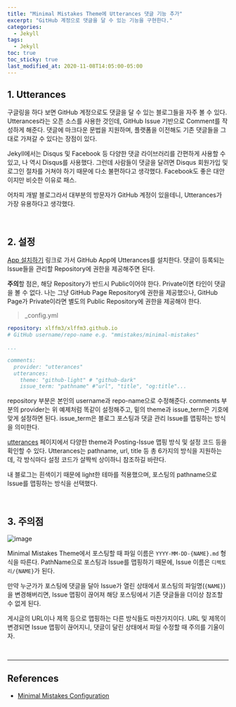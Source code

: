 ```yaml
---
title: "Minimal Mistakes Theme에 Utterances 댓글 기능 추가"
excerpt: "GitHub 계정으로 댓글을 달 수 있는 기능을 구현한다."
categories:
  - Jekyll
tags:
  - Jekyll
toc: true
toc_sticky: true
last_modified_at: 2020-11-08T14:05:00-05:00
---
```


## 1. Utterances

구글링을 하다 보면 GitHub 계정으로도 댓글을 달 수 있는 블로그들을 자주 볼 수 있다. Utterances라는 오픈 소스를 사용한 것인데, GitHub Issue 기반으로 Comment를 작성하게 해준다. 댓글에 마크다운 문법을 지원하며, 플랫폼을 이전해도 기존 댓글들을 그대로 가져갈 수 있다는 장점이 있다.

Jekyll에서는 Disqus 및 Facebook 등 다양한 댓글 라이브러리를 간편하게 사용할 수 있고, 나 역시 Disqus를 사용했다. 그런데 사람들이 댓글을 달려면 Disqus 회원가입 및 로그인 절차를 거쳐야 하기 때문에 다소 불편하다고 생각했다. Facebook도 좋은 대안이지만 비슷한 이유로 패스.

어차피 개발 블로그라서 대부분의 방문자가 GitHub 계정이 있을테니, Utterances가 가장 유용하다고 생각했다.

<br>

## 2. 설정

[App 설치하기](https://github.com/apps/utterances) 링크로 가서 GitHub App에 Utterances를 설치한다. 댓글이 등록되는 Issue들을 관리할 Repository에 권한을 제공해주면 된다.

**주의**할 점은, 해당 Repository가 반드시 Public이어야 한다. Private이면 타인이 댓글을 볼 수 없다. 나는 그냥 GitHub Page Repository에 권한을 제공했으나, GitHub Page가 Private이라면 별도의 Public Repository에 권한을 제공해야 한다.

> _config.yml

```yml
repository: xlffm3/xlffm3.github.io
# GitHub username/repo-name e.g. "mmistakes/minimal-mistakes"

...

comments:
  provider: "utterances"
  utterances:
    theme: "github-light" # "github-dark"
    issue_term: "pathname" #"url", "title", "og:title"...
```

repository 부분은 본인의 username과 repo-name으로 수정해준다. comments 부분의 provider는 위 예제처럼 똑같이 설정해주고, 밑의 theme과 issue_term은 기호에 맞게 설정하면 된다. issue_term은 블로그 포스팅과 댓글 관리 Issue를 맵핑하는 방식을 의미한다.  

[utterances](https://utteranc.es/) 페이지에서 다양한 theme과 Posting-Issue 맵핑 방식 및 설정 코드 등을 확인할 수 있다. Utterances는 pathname, url, title 등 총 6가지의 방식을 지원하는데, 각 방식마다 설정 코드가 살짝씩 상이하니 참조하길 바란다.

내 블로그는 흰색이기 때문에 light한 테마를 적용했으며, 포스팅의 pathname으로 Issue를 맵핑하는 방식을 선택했다.

<br>

## 3. 주의점

![image](https://user-images.githubusercontent.com/56240505/98458204-76cd9c80-21d1-11eb-9a36-a0936a39d524.png)

Minimal Mistakes Theme에서 포스팅할 때 파일 이름은 ```YYYY-MM-DD-{NAME}.md``` 형식을 따른다. PathName으로 포스팅과 Issue를 맵핑하기 때문에, Issue 이름은 ```디렉토리/{NAME}```가 된다.

만약 누군가가 포스팅에 댓글을 달아 Issue가 열린 상태에서 포스팅의 파일명(```{NAME}```)을 변경해버리면, Issue 맵핑이 끊어져 해당 포스팅에서 기존 댓글들을 더이상 참조할 수 없게 된다.

게시글의 URL이나 제목 등으로 맵핑하는 다른 방식들도 마찬가지이다. URL 및 제목이 변경되면 Issue 맵핑이 끊어지니, 댓글이 달린 상태에서 파일 수정할 때 주의를 기울이자.

<br>

---

## References

* [Minimal Mistakes Configuration](https://mmistakes.github.io/minimal-mistakes/docs/configuration/#utterances-comments)
